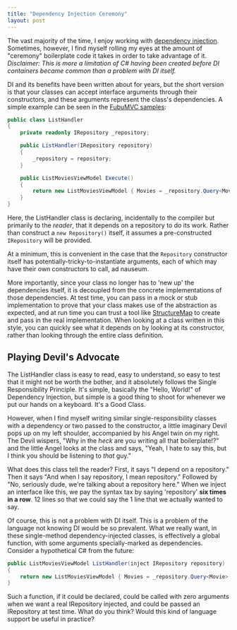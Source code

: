 ```yaml
---
title: "Dependency Injection Ceremony"
layout: post
---
```



The vast majority of the time, I enjoy working with <a href="http://en.wikipedia.org/wiki/Dependency_injection">dependency injection</a>.  Sometimes, however, I find myself rolling my eyes at the amount of "ceremony" boilerplate code it takes in order to take advantage of it.  *Disclaimer: This is more a limitation of C# having been created before DI containers became common than a problem with DI itself.*


DI and its benefits have been written about for years, but the short version is that your classes can accept interface arguments through their constructors, and these arguments represent the class's dependencies.  A simple example can be seen in the <a href="https://github.com/DarthFubuMVC/fubumvc-examples/blob/master/src/Actions/HandlerStyle/SimpleWebsite/Handlers/Movies/ListHandler.cs">FubuMVC samples</a>:

```cs
public class ListHandler
{
    private readonly IRepository _repository;

    public ListHandler(IRepository repository)
    {
        _repository = repository;
    }

    public ListMoviesViewModel Execute()
    {
        return new ListMoviesViewModel { Movies = _repository.Query<Movie>() };
    }
}
```

Here, the ListHandler class is declaring, incidentally to the compiler but primarily to the *reader*, that it depends on a repository to do its work.  Rather than construct a `new Repository()` itself, it assumes a pre-constructed `IRepository` will be provided.

At a minimum, this is convenient in the case that the `Repository` constructor itself has potentially-tricky-to-instantiate arguments, each of which may have their own constructors to call, ad nauseum.

More importantly, since your class no longer has to 'new up' the dependencies itself, it is decoupled from the concrete implementations of those dependencies.  At test time, you can pass in a mock or stub implementation to prove that your class makes use of the abstraction as expected, and at run time you can trust a tool like <a href="http://docs.structuremap.net/">StructureMap</a> to create and pass in the real implementation.  When looking at a class written in this style, you can quickly see what it depends on by looking at its constructor, rather than looking through the entire class definition.

## Playing Devil's Advocate

The ListHandler class is easy to read, easy to understand, so easy to test that it might not be worth the bother, and it absolutely follows the Single Responsibility Principle.  It's simple, basically the "Hello, World!" of Dependency Injection, but simple is a good thing to shoot for whenever we put our hands on a keyboard.  It's a Good Class.

However, when I find myself writing similar single-responsibility classes with a dependency or two passed to the constructor, a little imaginary Devil pops up on my left shoulder, accompanied by his Angel twin on my right.  The Devil wispers, "Why in the *heck* are you writing all that boilerplate!?" and the little Angel looks at the class and says, "Yeah, I hate to say this, but I think you should be listening to *that* guy."

What does this class tell the reader?  First, it says "I depend on a repository."  Then it says "And when I say repository, I mean repository."  Followed by "No, seriously dude, we're talking about a repository here."  When we inject an interface like this, we pay the syntax tax by saying 'repository' **six times in a row**.  12 lines so that we could say the 1 line that we actually wanted to say.

Of course, this is not a problem with DI itself.  This is a problem of the language not knowing DI would be so prevalent.  What we really want, in these single-method dependency-injected classes, is effectively a global function, with some arguments specially-marked as dependencies.  Consider a hypothetical C# from the future:

```cs
public ListMoviesViewModel ListHandler(inject IRepository repository)
{
    return new ListMoviesViewModel { Movies = _repository.Query<Movie>() };
}
```

Such a function, if it could be declared, could be called with zero arguments when we want a real IRepository injected, and could be passed an IRepository at test time.  What do you think?  Would this kind of language support be useful in practice?
